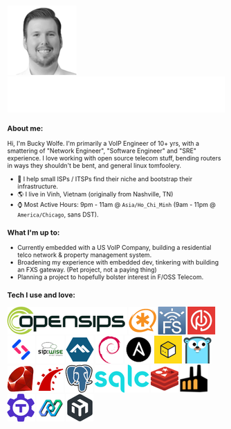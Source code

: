 [![Profile Pic BW](https://raw.githubusercontent.com/Igneous/igneous/dev/assets/me.png)]()
[![Typing SVG](https://raw.githubusercontent.com/Igneous/igneous/dev/assets/greet_typing.svg)]()

### About me:

Hi, I'm Bucky Wolfe. I'm primarily a VoIP Engineer of 10+ yrs, with a smattering of "Network Engineer", "Software Engineer" and "SRE" experience.
I love working with open source telecom stuff, bending routers in ways they shouldn't be bent, and general linux tomfoolery.

- 👔 I help small ISPs / ITSPs find their niche and bootstrap their infrastructure.
- 🌎 I live in Vinh, Vietnam (originally from Nashville, TN)
- ⌚ Most Active Hours: 9pm - 11am @ `Asia/Ho_Chi_Minh` (9am - 11pm @ `America/Chicago`, sans DST).

### What I'm up to: 

+ Currently embedded with a US VoIP Company, building a residential telco network & property management system.
+ Broadening my experience with embedded dev, tinkering with building an FXS gateway. (Pet project, not a paying thing)
+ Planning a project to hopefully bolster interest in F/OSS Telecom.

### Tech I use and love:

[![openSIPS](https://raw.githubusercontent.com/Igneous/igneous/dev/assets/opensips_logo_64.png "openSIPS")](https://opensips.org)
[![Asterisk](https://raw.githubusercontent.com/Igneous/igneous/dev/assets/asterisk_logo_64.png "Asterisk")](https://asterisk.org)
[![FreeSwitch](https://raw.githubusercontent.com/Igneous/igneous/dev/assets/freeswitch_logo_64.png "FreeSWITCH")](https://signalwire.com/freeswitch)
[![Pion](https://raw.githubusercontent.com/Igneous/igneous/dev/assets/pion_logo_64.png "Pion")](https://pion.ly)
[![Signalwire](https://raw.githubusercontent.com/Igneous/igneous/dev/assets/signalwire_logo_64.png "SignalWire")](https://signalwire.com)
[![RTPEngine](https://raw.githubusercontent.com/Igneous/igneous/dev/assets/sipwise_rtpengine_logo_64.png "RTPEngine")](https://github.com/sipwise/rtpengine)
[![Alpine Linux](https://raw.githubusercontent.com/Igneous/igneous/dev/assets/alpine_logo_64.png "Alpine Linux")](https://www.alpinelinux.org)
[![Debian Linux](https://raw.githubusercontent.com/Igneous/igneous/dev/assets/debian_logo_64.png "Debian Linux")](https://debian.org)
[![Ansible](https://raw.githubusercontent.com/Igneous/igneous/dev/assets/ansible_logo_64.png "Ansible")](https://docs.ansible.com)
[![OpenTofu](https://raw.githubusercontent.com/Igneous/igneous/dev/assets/opentofu_logo_64.png "OpenTofu")](https://opentofu.org)
[![Golang](https://raw.githubusercontent.com/Igneous/igneous/dev/assets/golang_logo_64.png "golang")](https://go.dev)
[![Ruby](https://raw.githubusercontent.com/Igneous/igneous/dev/assets/header-ruby-logo.png "Ruby")](https://ruby-lang.org)
[![Rails](https://raw.githubusercontent.com/Igneous/igneous/dev/assets/rails_logo_64.png "Ruby on Rails")](https://rubyonrails.org)
[![Postgres](https://raw.githubusercontent.com/Igneous/igneous/dev/assets/pg_logo_64.png "PostgreSQL")](https://postgresql.org)
[![sqlc](https://raw.githubusercontent.com/Igneous/igneous/dev/assets/sqlc_logo_64.png "sqlc")](https://sqlc.dev)
[![Redis](https://raw.githubusercontent.com/Igneous/igneous/dev/assets/redis_logo_64.png "Redis")](https://redis.io)
[![Faktory](https://raw.githubusercontent.com/Igneous/igneous/dev/assets/faktory_logo_64.png "Faktory")](https://contribsys.com/faktory)
[![Teleport](https://raw.githubusercontent.com/Igneous/igneous/dev/assets/teleport_logo_64.png "Teleport")](https://goteleport.com)
[![Northflank](https://raw.githubusercontent.com/Igneous/igneous/dev/assets/northflank_logo_64.png "NorthFlank")](https://northflank.com)
[![Mikrotik](https://raw.githubusercontent.com/Igneous/igneous/dev/assets/mikrotik_logo_64.png "MikroTik")](https://mikrotik.com)
